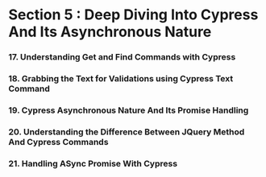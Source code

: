 # Section 5 : Deep Diving Into Cypress And Its Asynchronous Nature

### 17. Understanding Get and Find Commands with Cypress

### 18. Grabbing the Text for Validations using Cypress Text Command

### 19. Cypress Asynchronous Nature And Its Promise Handling

### 20. Understanding the Difference Between JQuery Method And Cypress Commands

### 21. Handling ASync Promise With Cypress

